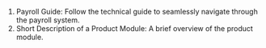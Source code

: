 1. Payroll Guide: Follow the technical guide to seamlessly navigate through the payroll system.
2. Short Description of a Product Module: A brief overview of the product module.
